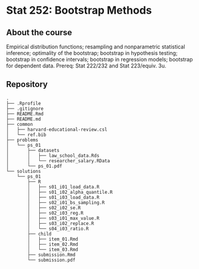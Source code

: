 Stat 252: Bootstrap Methods
================

## About the course

Empirical distribution functions; resampling and nonparametric
statistical inference; optimality of the bootstrap; bootstrap in
hypothesis testing; bootstrap in confidence intervals; bootstrap in
regression models; bootstrap for dependent data. Prereq: Stat 222/232
and Stat 223/equiv. 3u.

## Repository

    .
    ├── .Rprofile
    ├── .gitignore
    ├── README.Rmd
    ├── README.md
    ├── common
    │   ├── harvard-educational-review.csl
    │   └── ref.bib
    ├── problems
    │   └── ps_01
    │       ├── datasets
    │       │   ├── law_school_data.Rds
    │       │   └── researcher_salary.RData
    │       └── ps_01.pdf
    └── solutions
        └── ps_01
            ├── R
            │   ├── s01_i01_load_data.R
            │   ├── s01_i02_alpha_quantile.R
            │   ├── s01_i03_load_data.R
            │   ├── s02_i01_bs_sampling.R
            │   ├── s02_i02_se.R
            │   ├── s02_i03_reg.R
            │   ├── s03_i01_max_value.R
            │   ├── s03_i02_replace.R
            │   └── s04_i03_ratio.R
            ├── child
            │   ├── item_01.Rmd
            │   ├── item_02.Rmd
            │   └── item_03.Rmd
            ├── submission.Rmd
            └── submission.pdf
